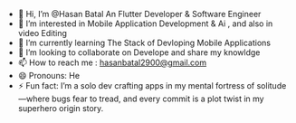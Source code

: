 - 👋 Hi, I’m @Hasan Batal An Flutter Developer & Software Engineer
- 👀 I’m interested in Mobile Application Development & Ai , and also in video Editing
- 🌱 I’m currently learning The Stack of Devloping Mobile Applications
- 💞️ I’m looking to collaborate on Develope and share my knowldge
- 📫 How to reach me : hasanbatal2900@gmail.com
- 😄 Pronouns: He
- ⚡ Fun fact: I’m a solo dev crafting apps in my mental fortress of solitude—where bugs fear to tread, and every commit is a plot twist in my superhero origin story.

<!---
HasanBatal2900/HasanBatal2900 is a ✨ special ✨ repository because its `README.md` (this file) appears on your GitHub profile.
You can click the Preview link to take a look at your changes.
--->
